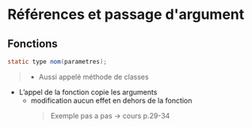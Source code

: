 # Références et passage d'argument

## Fonctions

```java
static type nom(parametres);
```

> - Aussi appelé méthode de classes

- L’appel de la fonction copie les arguments
  - modification aucun effet en dehors de la fonction
    > Exemple pas a pas $\rightarrow$ cours p.29-34
